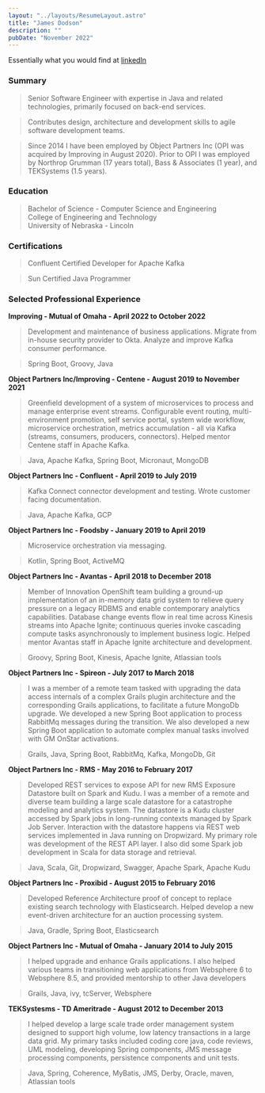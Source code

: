 ```yaml
---
layout: "../layouts/ResumeLayout.astro"
title: "James Dodson"
description: ""
pubDate: "November 2022"
---
```

Essentially what you would find at [linkedIn](https://www.linkedin.com/in/jamesdodson/)

### Summary

> Senior Software Engineer with expertise in Java and related technologies, primarily focused on back-end services.  

> Contributes design, architecture and development skills to agile software development teams.

> Since 2014 I have been employed by Object Partners Inc (OPI was acquired by Improving in August 2020). Prior to OPI I was employed by Northrop Grumman (17 years total), Bass & Associates (1 year), and TEKSystems (1.5 years).

### Education

> Bachelor of Science - Computer Science and Engineering<br/>College of Engineering and Technology<br/>University of Nebraska - Lincoln

### Certifications

> Confluent Certified Developer for Apache Kafka

> Sun Certified Java Programmer

### Selected Professional Experience

**Improving - Mutual of Omaha - April 2022 to October 2022**

> Development and maintenance of business applications. Migrate from in-house security provider to Okta. Analyze and improve Kafka consumer performance.

> Spring Boot, Groovy, Java

**Object Partners Inc/Improving - Centene - August 2019 to November 2021**

> Greenfield development of a system of microservices to process and manage enterprise event streams. Configurable event routing, multi-environment promotion, self service portal, system wide workflow, microservice orchestration, metrics accumulation - all via Kafka (streams, consumers, producers, connectors). Helped mentor Centene staff in Apache Kafka.

> Java, Apache Kafka, Spring Boot, Micronaut, MongoDB

**Object Partners Inc - Confluent - April 2019 to July 2019**

> Kafka Connect connector development and testing. Wrote customer facing documentation.

> Java, Apache Kafka, GCP

**Object Partners Inc - Foodsby - January 2019 to April 2019**

> Microservice orchestration via messaging.

> Kotlin, Spring Boot, ActiveMQ

**Object Partners Inc - Avantas - April 2018 to December 2018**

> Member of Innovation OpenShift team building a ground-up implementation of an in-memory data grid system to relieve query pressure on a legacy RDBMS and enable contemporary analytics capabilities. Database change events flow in real time across Kinesis streams into Apache Ignite; continuous queries invoke cascading compute tasks asynchronously to implement business logic. Helped mentor Avantas staff in Apache Ignite architecture and development.

> Groovy, Spring Boot, Kinesis, Apache Ignite, Atlassian tools

**Object Partners Inc - Spireon -  July 2017 to March 2018**

> I was a member of a remote team tasked with upgrading the data access internals of a complex Grails plugin architecture and the corresponding Grails applications, to facilitate a future MongoDb upgrade. We developed a new Spring Boot application to process RabbitMq messages during the transition. We also developed a new Spring Boot application to automate complex manual tasks involved with GM OnStar activations.

> Grails, Java, Spring Boot, RabbitMq, Kafka, MongoDb, Git

**Object Partners Inc - RMS - May 2016 to February 2017**

> Developed REST services to expose API for new RMS Exposure Datastore built on Spark and Kudu. I was a member of a remote and diverse team building a large scale datastore for a catastrophe modeling and analytics system. The datastore is a Kudu cluster accessed by Spark jobs in long-running contexts managed by Spark Job Server. Interaction with the datastore happens via REST web services implemented in Java running on Dropwizard. My primary role was development of the REST API layer. I also did some Spark job development in Scala for data storage and retrieval.

> Java, Scala, Git, Dropwizard, Swagger, Apache Spark, Apache Kudu

**Object Partners Inc - Proxibid - August 2015 to February 2016**

> Developed Reference Architecture proof of concept to replace existing search technology with Elasticsearch. Helped develop a new event-driven architecture for an auction processing system.

> Java, Gradle, Spring Boot, Elasticsearch

**Object Partners Inc - Mutual of Omaha - January 2014 to July 2015**

> I helped upgrade and enhance Grails applications.  I also helped various teams in transitioning web applications from Websphere 6 to Websphere 8.5, and provided mentorship to other Java developers

> Grails, Java, ivy, tcServer, Websphere

**TEKSystesms - TD Ameritrade - August 2012 to December 2013**

> I helped develop a large scale trade order management system designed to support high volume, low latency transactions in a large data grid.  My primary tasks included coding core java, code reviews, UML modeling, developing Spring components, JMS message processing components, persistence components and unit tests.

> Java, Spring, Coherence, MyBatis, JMS, Derby, Oracle, maven, Atlassian tools